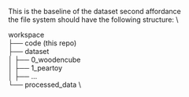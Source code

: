 This is the baseline of the dataset second affordance \
the file system should have the following structure: \

workspace \
├── code (this repo) \
├── dataset \
│ ├── 0_woodencube \
│ ├── 1_peartoy \
│ ├── ... \
└── processed_data \

